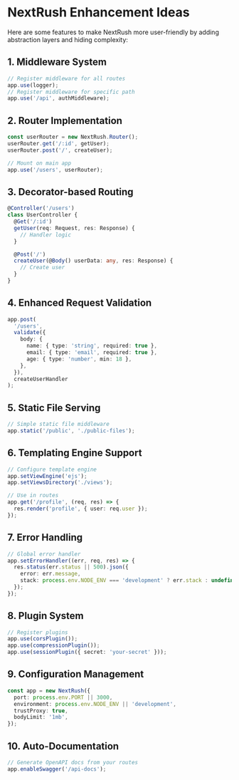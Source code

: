 # NextRush Enhancement Ideas

Here are some features to make NextRush more user-friendly by adding abstraction layers and hiding complexity:

## 1. Middleware System

```typescript
// Register middleware for all routes
app.use(logger);
// Register middleware for specific path
app.use('/api', authMiddleware);
```

## 2. Router Implementation

```typescript
const userRouter = new NextRush.Router();
userRouter.get('/:id', getUser);
userRouter.post('/', createUser);

// Mount on main app
app.use('/users', userRouter);
```

## 3. Decorator-based Routing

```typescript
@Controller('/users')
class UserController {
  @Get('/:id')
  getUser(req: Request, res: Response) {
    // Handler logic
  }

  @Post('/')
  createUser(@Body() userData: any, res: Response) {
    // Create user
  }
}
```

## 4. Enhanced Request Validation

```typescript
app.post(
  '/users',
  validate({
    body: {
      name: { type: 'string', required: true },
      email: { type: 'email', required: true },
      age: { type: 'number', min: 18 },
    },
  }),
  createUserHandler
);
```

## 5. Static File Serving

```typescript
// Simple static file middleware
app.static('/public', './public-files');
```

## 6. Templating Engine Support

```typescript
// Configure template engine
app.setViewEngine('ejs');
app.setViewsDirectory('./views');

// Use in routes
app.get('/profile', (req, res) => {
  res.render('profile', { user: req.user });
});
```

## 7. Error Handling

```typescript
// Global error handler
app.setErrorHandler((err, req, res) => {
  res.status(err.status || 500).json({
    error: err.message,
    stack: process.env.NODE_ENV === 'development' ? err.stack : undefined,
  });
});
```

## 8. Plugin System

```typescript
// Register plugins
app.use(corsPlugin());
app.use(compressionPlugin());
app.use(sessionPlugin({ secret: 'your-secret' }));
```

## 9. Configuration Management

```typescript
const app = new NextRush({
  port: process.env.PORT || 3000,
  environment: process.env.NODE_ENV || 'development',
  trustProxy: true,
  bodyLimit: '1mb',
});
```

## 10. Auto-Documentation

```typescript
// Generate OpenAPI docs from your routes
app.enableSwagger('/api-docs');
```
